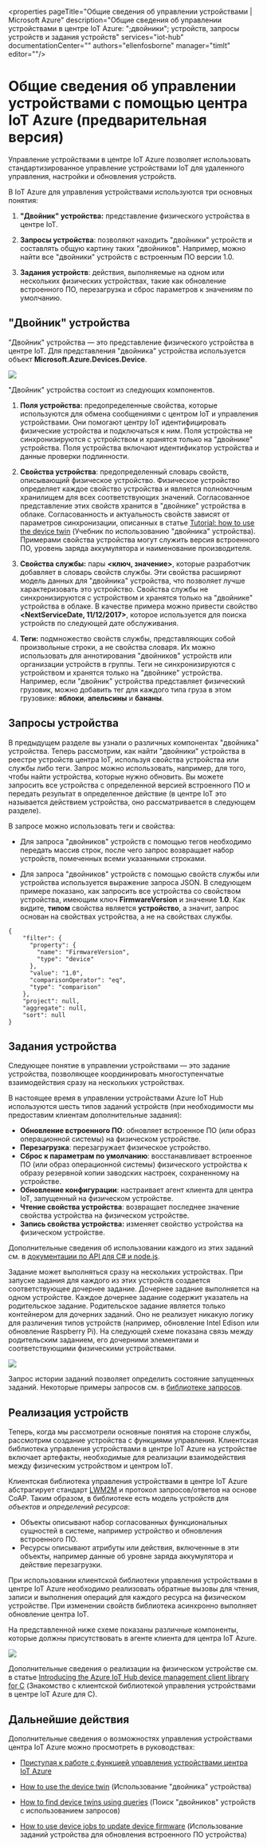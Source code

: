 <properties
 pageTitle="Общие сведения об управлении устройствами | Microsoft Azure"
 description="Общие сведения об управлении устройствами в центре IoT Azure: ";двойники"; устройств, запросы устройств и задания устройств"
 services="iot-hub"
 documentationCenter=""
 authors="ellenfosborne"
 manager="timlt"
 editor=""/>

<tags
 ms.service="iot-hub"
 ms.devlang="na"
 ms.topic="article"
 ms.tgt_pltfrm="na"
 ms.workload="na"
 ms.date="04/29/2016"
 ms.author="elfarber"/>

# Общие сведения об управлении устройствами с помощью центра IoT Azure (предварительная версия)

Управление устройствами в центре IoT Azure позволяет использовать стандартизированное управление устройствами IoT для удаленного управления, настройки и обновления устройств.

В IoT Azure для управления устройствами используются три основных понятия:

1.  **"Двойник" устройства:** представление физического устройства в центре IoT.

2.  **Запросы устройства**: позволяют находить "двойники" устройств и составлять общую картину таких "двойников". Например, можно найти все "двойники" устройств с встроенным ПО версии 1.0.

3.  **Задания устройств**: действия, выполняемые на одном или нескольких физических устройствах, такие как обновление встроенного ПО, перезагрузка и сброс параметров к значениям по умолчанию.

## "Двойник" устройства

"Двойник" устройства — это представление физического устройства в центре IoT. Для представления "двойника" устройства используется объект **Microsoft.Azure.Devices.Device**.

![][img-twin]

"Двойник" устройства состоит из следующих компонентов.

1.  **Поля устройства:** предопределенные свойства, которые используются для обмена сообщениями с центром IoT и управления устройствами. Они помогают центру IoT идентифицировать физические устройства и подключаться к ним. Поля устройства не синхронизируются с устройством и хранятся только на "двойнике" устройства. Поля устройства включают идентификатор устройства и данные проверки подлинности.

2.  **Свойства устройства**: предопределенный словарь свойств, описывающий физическое устройство. Физическое устройство определяет каждое свойство устройства и является полномочным хранилищем для всех соответствующих значений. Согласованное представление этих свойств хранится в "двойнике" устройства в облаке. Согласованность и актуальность свойств зависят от параметров синхронизации, описанных в статье [Tutorial: how to use the device twin][lnk-tutorial-twin] \(Учебник по использованию "двойника" устройства). Примерами свойства устройства могут служить версия встроенного ПО, уровень заряда аккумулятора и наименование производителя.

3.  **Свойства службы:** пары **&lt;ключ, значение&gt;**, которые разработчик добавляет в словарь свойств службы. Эти свойства расширяют модель данных для "двойника" устройства, что позволяет лучше характеризовать это устройство. Свойства службы не синхронизируются с устройством и хранятся только на "двойнике" устройства в облаке. В качестве примера можно привести свойство **&lt;NextServiceDate, 11/12/2017&gt;**, которое используется для поиска устройств по следующей дате обслуживания.

4.  **Теги:** подмножество свойств службы, представляющих собой произвольные строки, а не свойства словаря. Их можно использовать для аннотирования "двойников" устройств или организации устройств в группы. Теги не синхронизируются с устройством и хранятся только на "двойнике" устройства. Например, если "двойник" устройства представляет физический грузовик, можно добавить тег для каждого типа груза в этом грузовике: **яблоки**, **апельсины** и **бананы**.

## Запросы устройства

В предыдущем разделе вы узнали о различных компонентах "двойника" устройства. Теперь рассмотрим, как найти "двойники" устройства в реестре устройств центра IoT, используя свойства устройства или службы либо теги. Запрос можно использовать, например, для того, чтобы найти устройства, которые нужно обновить. Вы можете запросить все устройства с определенной версией встроенного ПО и передать результат в определенное действие (в центре IoT это называется действием устройства, оно рассматривается в следующем разделе).

В запросе можно использовать теги и свойства:

-   Для запроса "двойников" устройств с помощью тегов необходимо передать массив строк, после чего запрос возвращает набор устройств, помеченных всеми указанными строками.

-   Для запроса "двойников" устройств с помощью свойств службы или устройства используется выражение запроса JSON. В следующем примере показано, как запросить все устройства со свойством устройства, имеющим ключ **FirmwareVersion** и значение **1.0**. Как видите, **типом** свойства является **устройство**, а значит, запрос основан на свойствах устройства, а не на свойствах службы.

  ```
  {                           
      "filter": {                  
        "property": {                
          "name": "FirmwareVersion",   
          "type": "device"             
        },                           
        "value": "1.0",              
        "comparisonOperator": "eq",  
        "type": "comparison"         
      },                           
      "project": null,             
      "aggregate": null,           
      "sort": null                 
  }
  ```

## Задания устройства

Следующее понятие в управлении устройствами — это задание устройства, позволяющее координировать многоступенчатые взаимодействия сразу на нескольких устройствах.

В настоящее время в управлении устройствами Azure IoT Hub используются шесть типов заданий устройств (при необходимости мы предоставим клиентам дополнительные задания):

- **Обновление встроенного ПО**: обновляет встроенное ПО (или образ операционной системы) на физическом устройстве.
- **Перезагрузка**: перезагружает физическое устройство.
- **Сброс к параметрам по умолчанию**: восстанавливает встроенное ПО (или образ операционной системы) физического устройства к образу резервной копии заводских настроек, сохраненному на устройстве.
- **Обновление конфигурации**: настраивает агент клиента для центра IoT, запущенный на физическом устройстве.
- **Чтение свойства устройства**: возвращает последнее значение свойства устройства на физическом устройстве.
- **Запись свойства устройства:** изменяет свойство устройства на физическом устройстве.

Дополнительные сведения об использовании каждого из этих заданий см. в [документации по API для C# и node.js][lnk-apidocs].

Задание может выполняться сразу на нескольких устройствах. При запуске задания для каждого из этих устройств создается соответствующее дочернее задание. Дочернее задание выполняется на одном устройстве. Каждое дочернее задание содержит указатель на родительское задание. Родительское задание является только контейнером для дочерних заданий. Оно не реализует никакую логику для различения типов устройств (например, обновление Intel Edison или обновление Raspberry Pi). На следующей схеме показана связь между родительским заданием, его дочерними элементами и соответствующими физическими устройствами.

![][img-jobs]

Запрос истории заданий позволяет определить состояние запущенных заданий. Некоторые примеры запросов см. в [библиотеке запросов][lnk-query-samples].

## Реализация устройств

Теперь, когда мы рассмотрели основные понятия на стороне службы, рассмотрим создание устройства с функциями управления. Клиентская библиотека управления устройствами в центре IoT Azure на устройстве включает артефакты, необходимые для реализации взаимодействия между физическим устройством и центром IoT.

Клиентская библиотека управления устройствами в центре IoT Azure абстрагирует стандарт [LWM2M][lnk-lwm2m] и протокол запросов/ответов на основе CoAP. Таким образом, в библиотеке есть модель устройств для *объектов* и *определений ресурсов*:

-   Объекты описывают набор согласованных функциональных сущностей в системе, например устройство и обновления встроенного ПО.
-   Ресурсы описывают атрибуты или действия, включенные в эти объекты, например данные об уровне заряда аккумулятора и действие перезагрузки.

При использовании клиентской библиотеки управления устройствами в центре IoT Azure необходимо реализовать обратные вызовы для чтения, записи и выполнения операций для каждого ресурса на физическом устройстве. При изменении свойств библиотека асинхронно выполняет обновление центра IoT.

На представленной ниже схеме показаны различные компоненты, которые должны присутствовать в агенте клиента для центра IoT Azure.

![][img-client]

Дополнительные сведения о реализации на физическом устройстве см. в статье [Introducing the Azure IoT Hub device management client library for C][lnk-library-c] \(Знакомство с клиентской библиотекой управления устройствами в центре IoT Azure для C).

## Дальнейшие действия

Дополнительные сведения о возможностях управления устройствами центра IoT Azure можно просмотреть в руководствах:

- [Приступая к работе с функцией управления устройствами центра IoT Azure][lnk-get-started]

- [How to use the device twin][lnk-tutorial-twin] (Использование "двойника" устройства)

- [How to find device twins using queries][lnk-tutorial-queries] (Поиск "двойников" устройств с использованием запросов)

- [How to use device jobs to update device firmware][lnk-tutorial-jobs] (Использование заданий устройства для обновления встроенного ПО устройства)

<!-- Images and links -->
[img-twin]: media/iot-hub-device-management-overview/image1.png
[img-jobs]: media/iot-hub-device-management-overview/image2.png
[img-client]: media/iot-hub-device-management-overview/image3.png

[lnk-lwm2m]: http://technical.openmobilealliance.org/Technical/technical-information/release-program/current-releases/oma-lightweightm2m-v1-0
[lnk-library-c]: iot-hub-device-management-library.md
[lnk-get-started]: iot-hub-device-management-get-started.md
[lnk-tutorial-twin]: iot-hub-device-management-device-twin.md
[lnk-tutorial-queries]: iot-hub-device-management-device-query.md
[lnk-tutorial-jobs]: iot-hub-device-management-device-jobs.md
[lnk-apidocs]: http://azure.github.io/azure-iot-sdks/
[lnk-query-samples]: https://github.com/Azure/azure-iot-sdks/blob/dmpreview/doc/get_started/dm_queries/query-samples.md

<!---HONumber=AcomDC_0504_2016-->
